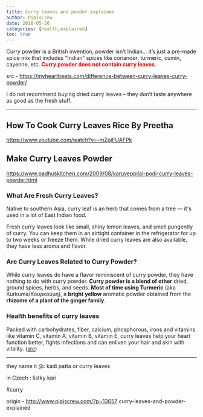 ```yaml
---
title: Curry leaves and powder explained
author: PipisCrew
date: 2018-05-26
categories: [health,explained]
toc: true
---
```


Curry powder is a British invention, powder isn’t Indian… it’s just a pre-made spice mix that includes “Indian” spices like coriander, turmeric, cumin, cayenne, etc. <span style="color: #ff0000;">**Curry powder does not contain curry leaves**</span>.

src - https://myheartbeets.com/difference-between-curry-leaves-curry-powder/

I do not recommend buying dried curry leaves – they don’t taste anywhere as good as the fresh stuff.

* * *

## How To Cook Curry Leaves Rice By Preetha

https://www.youtube.com/watch?v=-mZpjFUAFPk

## Make Curry Leaves Powder

https://www.padhuskitchen.com/2009/08/karuveppilai-podi-curry-leaves-powder.html

### What Are Fresh Curry Leaves?

Native to southern Asia, curry leaf is an herb that comes from a tree — it's used in a lot of East Indian food.

Fresh curry leaves look like small, shiny lemon leaves, and smell pungently of curry. You can keep them in an airtight container in the refrigerator for up to two weeks or freeze them. While dried curry leaves are also available, they have less aroma and flavor.

### Are Curry Leaves Related to Curry Powder?

While curry leaves do have a flavor reminiscent of curry powder, they have nothing to do with curry powder. **Curry powder is a blend of other** dried, ground spices, herbs, and seeds. **Most of time using Turmeric** (aka Kurkuma/Κουρκούμη), a **bright yellow** aromatic powder obtained from the **rhizome of a plant of the ginger family**.

### Health benefits of curry leaves

Packed with carbohydrates, fiber, calcium, phosphorous, irons and vitamins like vitamin C, vitamin A, vitamin B, vitamin E, curry leaves help your heart function better, fights infections and can enliven your hair and skin with vitality. ([src](https://timesofindia.indiatimes.com/life-style/health-fitness/health-news/health-benefits-of-curry-leaves/articleshow/30904781.cms))

* * *

they name it @: kadi patta or curry leaves

in Czech : lístky kari

#curry

origin - http://www.pipiscrew.com/?p=13657 curry-leaves-and-powder-explained
